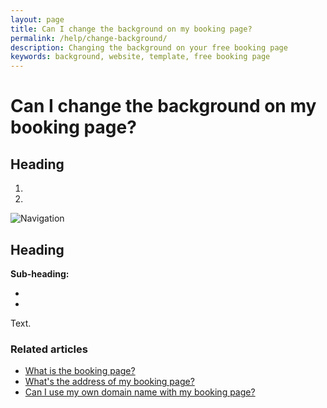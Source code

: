```yaml
---
layout: page
title: Can I change the background on my booking page?
permalink: /help/change-background/
description: Changing the background on your free booking page
keywords: background, website, template, free booking page
---
```


# Can I change the background on my booking page?



## Heading

1. 
2.

![Navigation](images/foldername/file.png)

## Heading

**Sub-heading:**

*
*

Text.

### Related articles

* [What is the booking page?](/help/booking-page)
* [What's the address of my booking page?](/help/address-of-booking-page)
* [Can I use my own domain name with my booking page?](/help/use-domain-name)
